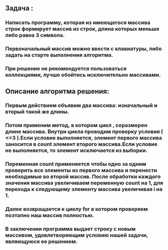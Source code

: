 ## Задача : 

### Написать программу, которая из имеющегося массива строк формирует массив из строк, длина которых меньше либо равна 3 символа.

### Первоначальный массив можно ввести с клавиатуры, либо задать на старте выполнения алгоритма.

### При решение не рекомендуется пользоваться коллекциями, лучше обойтись исключительно массивами.

## Описание алгоритма решения:

### Первым действием объявим два массива: изначальный и вторый такой же длины. 
### Потом применим метод, в котором цикл , соразмерен длине массива. Внутри цикла проводим проверку условия ( <=3 ).Если условие выполняется, элемент первого массива заносится в count элемент второго массива.Если условие не выполняется, то элемент исключается из выборки.
### Переменная count применяется  чтобы одно за одним проверить все элементы из первого массива и перенести необходимые во второй массив. После обработки каждого значения массива увеличиваем переменную count на 1, для перехода к следующему элементу массива увеличивая i на 1. 
### Далее возвращается к циклу for в котором проверяем поэтапно наш массив полностью. 
### В заключении программа выдает строку с новым массивом, удовлетворяющим условию нашей задачи, являющуюся ее решением.